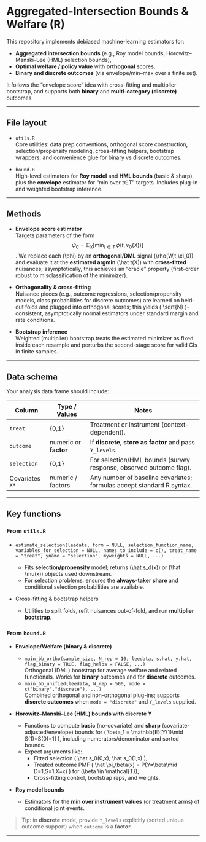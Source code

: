 # Aggregated-Intersection Bounds & Welfare (R)

This repository implements debiased machine-learning estimators for:
- **Aggregated intersection bounds** (e.g., Roy model bounds, Horowitz–Manski–Lee (HML) selection bounds),
- **Optimal welfare / policy value** with **orthogonal** scores,
- **Binary and discrete outcomes** (via envelope/min–max over a finite set).

It follows the “envelope score” idea with cross-fitting and multiplier bootstrap, and supports both **binary** and **multi-category (discrete)** outcomes.

---

## File layout

- `utils.R`  
  Core utilities: data prep conventions, orthogonal score construction, selection/propensity modeling, cross-fitting helpers, bootstrap wrappers, and convenience glue for binary vs discrete outcomes.

- `bound.R`  
  High-level estimators for **Roy model** and **HML bounds** (basic & sharp), plus the **envelope** estimator for “min over t∈T” targets. Includes plug-in and weighted bootstrap inference.

---

## Methods 

- **Envelope score estimator**  
  Targets parameters of the form $$\psi_0 = \mathbb{E}_X[\min_{t\in T}\, \phi(t,\nu_0(X))]$$. We replace each \(\phi\) by an **orthogonal/DML** signal \(\rho(W,t,\xi_0)\) and evaluate it at the **estimated argmin** \(\hat t(X)\) with **cross-fitted** nuisances; asymptotically, this achieves an “oracle” property (first-order robust to misclassification of the minimizer).

- **Orthogonality & cross-fitting**  
  Nuisance pieces (e.g., outcome regressions, selection/propensity models, class probabilities for discrete outcomes) are learned on held-out folds and plugged into orthogonal scores; this yields \( \sqrt{N} \)-consistent, asymptotically normal estimators under standard margin and rate conditions.

- **Bootstrap inference**  
  Weighted (multiplier) bootstrap treats the estimated minimizer as fixed inside each resample and perturbs the second-stage score for valid CIs in finite samples.

---

## Data schema

Your analysis data frame should include:

| Column          | Type / Values                 | Notes |
|-----------------|-------------------------------|-------|
| `treat`         | {0,1}                         | Treatment or instrument (context-dependent). |
| `outcome`       | numeric or **factor**         | If **discrete**, **store as factor** and pass `Y_levels`. |
| `selection`     | {0,1}                         | For selection/HML bounds (survey response, observed outcome flag). |
| Covariates `X*` | numeric / factors             | Any number of baseline covariates; formulas accept standard R syntax. |

---

## Key functions 

### From `utils.R`

- `estimate_selection(leedata, form = NULL, selection_function_name, variables_for_selection = NULL, names_to_include = c(), treat_name = "treat", yname = "selection", myweights = NULL, ...)`
  - Fits **selection/propensity** model; returns \(\hat s_d(x)\) or \(\hat \mu(x)\) objects used downstream.
  - For selection problems: ensures the **always-taker share** and conditional selection probabilities are available.

- Cross-fitting & bootstrap helpers  
  - Utilities to split folds, refit nuisances out-of-fold, and run **multiplier bootstrap**.

### From `bound.R`

- **Envelope/Welfare (binary & discrete)**  
  - `main_bb_ortho(sample_size, N_rep = 10, leedata, s.hat, y.hat, flag_binary = TRUE, flag_helps = FALSE, ...)`  
    Orthogonal (DML) bootstrap for average welfare and related functionals. Works for **binary** outcomes and for **discrete** outcomes.
  - `main_bb_unified(leedata, N_rep = 500, mode = c("binary","discrete"), ...)`  
    Combined orthogonal and non-orthogonal plug-ins; supports **discrete outcomes** when `mode = "discrete"` and `Y_levels` supplied.

- **Horowitz–Manski–Lee (HML) bounds with discrete Y**  
  - Functions to compute **basic** (no-covariate) and **sharp** (covariate-adjusted/envelope) bounds for \( \beta_1 = \mathbb{E}[Y(1)\mid S(1)=S(0)=1] \), including numerators/denominator and sorted bounds.
  - Expect arguments like:
    - Fitted selection \( \hat s_0(0,x), \hat s_0(1,x) \),
    - Treated outcome PMF \( \hat \pi_\beta(x) = P(Y=\beta\mid D=1,S=1,X=x) \) for \(\beta \in \mathcal{T}\),
    - Cross-fitting control, bootstrap reps, and weights.

- **Roy model bounds**  
  - Estimators for the **min over instrument values** (or treatment arms) of conditional joint events.

> Tip: in **discrete** mode, provide `Y_levels` explicitly (sorted unique outcome support) when `outcome` is a **factor**.

---


